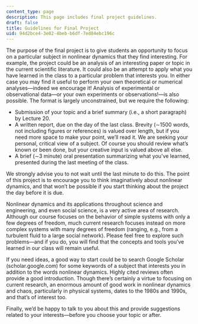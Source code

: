 ```yaml
---
content_type: page
description: This page includes final project guidelines.
draft: false
title: Guidelines for Final Project
uid: 94d2bce4-3e02-4beb-b6df-7ed84ebc196c
---
```

The purpose of the final project is to give students an opportunity to focus on a particular subject in nonlinear dynamics that they find interesting. For example, the project could be an analysis of an interesting paper or topic in the current scientific literature. It could also be an attempt to apply what you have learned in the class to a particular problem that interests you. In either case you may find it useful to perform your own theoretical or numerical analyses—indeed we encourage it! Analysis of experimental or observational data—or your own experiments or observations!—is also possible. The format is largely unconstrained, but we require the following:

- Submission of your topic and a brief summary (i.e., a short paragraph) by Lecture 20. 
- A written report, due on the day of the last class. Brevity (∼1500 words, not including figures or references) is valued over length, but if you need more space to make your point, we’ll read it. We are seeking your personal, critical view of a subject. Of course you should review what’s known or been done, but your creative input is valued above all else. 
- A brief (∼3 minute) oral presentation summarizing what you’ve learned, presented during the last meeting of the class.

We strongly advise you to not wait until the last minute to do this. The point of this project is to encourage you to think imaginatively about nonlinear dynamics, and that won’t be possible if you start thinking about the project the day before it is due. 

Nonlinear dynamics and its applications throughout science and engineering, and even social science, is a very active area of research. Although our course focuses on the behavior of simple systems with only a few degrees of freedom, much current research focuses instead on more complex systems with many degrees of freedom (ranging, e.g., from a turbulent fluid to a large social network). Please feel free to explore such problems—and if you do, you will find that the concepts and tools you’ve learned in our class will remain useful. 

If you need ideas, a good way to start could be to search Google Scholar (scholar.google.com) for some keywords of a subject that interests you in addition to the words nonlinear dynamics. Highly cited reviews often provide a good introduction. Though there’s certainly a virtue to focusing on current research, an enormous amount of good work in nonlinear dynamics and chaos, particularly in physical systems, dates to the 1980s and 1990s, and that’s of interest too. 

Finally, we’d be happy to talk to you about this and provide suggestions related to your interests—before you choose your topic or after.